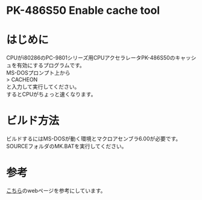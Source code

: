 # PK-486S50 Enable cache tool

# はじめに
CPUがi80286のPC-9801シリーズ用CPUアクセラレータPK-486S50のキャッシュを有効にするプログラムです。  
MS-DOSプロンプト上から  
\> CACHEON  
と入力して実行してください。  
するとCPUがちょっと速くなります。  

# ビルド方法
ビルドするにはMS-DOSが動く環境とマクロアセンブラ6.00が必要です。  
SOURCEフォルダのMK.BATを実行してください。  

# 参考
[こちら](https://hp.vector.co.jp/authors/VA000363/tech/ibm486.txt)のwebページを参考にしています。 
